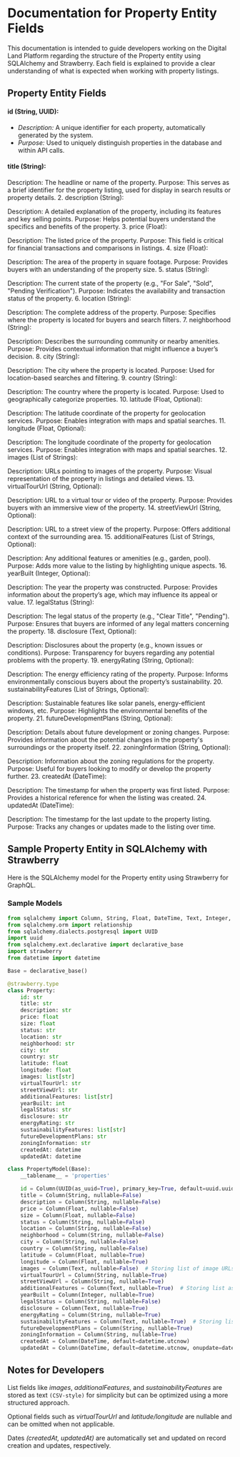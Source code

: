 # Documentation for Property Entity Fields

This documentation is intended to guide developers working on the Digital Land Platform regarding the structure of the Property entity using SQLAlchemy and Strawberry. Each field is explained to provide a clear understanding of what is expected when working with property listings.

## Property Entity Fields

#### id (String, UUID):

- *Description:* A unique identifier for each property, automatically generated by the system.
- *Purpose:* Used to uniquely distinguish properties in the database and within API calls.

#### title (String):

Description: The headline or name of the property.
Purpose: This serves as a brief identifier for the property listing, used for display in search results or property details.
2. description (String):

Description: A detailed explanation of the property, including its features and key selling points.
Purpose: Helps potential buyers understand the specifics and benefits of the property.
3. price (Float):

Description: The listed price of the property.
Purpose: This field is critical for financial transactions and comparisons in listings.
4. size (Float):

Description: The area of the property in square footage.
Purpose: Provides buyers with an understanding of the property size.
5. status (String):

Description: The current state of the property (e.g., "For Sale", "Sold", "Pending Verification").
Purpose: Indicates the availability and transaction status of the property.
6. location (String):

Description: The complete address of the property.
Purpose: Specifies where the property is located for buyers and search filters.
7. neighborhood (String):

Description: Describes the surrounding community or nearby amenities.
Purpose: Provides contextual information that might influence a buyer’s decision.
8. city (String):

Description: The city where the property is located.
Purpose: Used for location-based searches and filtering.
9. country (String):

Description: The country where the property is located.
Purpose: Used to geographically categorize properties.
10. latitude (Float, Optional):

Description: The latitude coordinate of the property for geolocation services.
Purpose: Enables integration with maps and spatial searches.
11. longitude (Float, Optional):

Description: The longitude coordinate of the property for geolocation services.
Purpose: Enables integration with maps and spatial searches.
12. images (List of Strings):

Description: URLs pointing to images of the property.
Purpose: Visual representation of the property in listings and detailed views.
13. virtualTourUrl (String, Optional):

Description: URL to a virtual tour or video of the property.
Purpose: Provides buyers with an immersive view of the property.
14. streetViewUrl (String, Optional):

Description: URL to a street view of the property.
Purpose: Offers additional context of the surrounding area.
15. additionalFeatures (List of Strings, Optional):

Description: Any additional features or amenities (e.g., garden, pool).
Purpose: Adds more value to the listing by highlighting unique aspects.
16. yearBuilt (Integer, Optional):

Description: The year the property was constructed.
Purpose: Provides information about the property’s age, which may influence its appeal or value.
17. legalStatus (String):

Description: The legal status of the property (e.g., "Clear Title", "Pending").
Purpose: Ensures that buyers are informed of any legal matters concerning the property.
18. disclosure (Text, Optional):

Description: Disclosures about the property (e.g., known issues or conditions).
Purpose: Transparency for buyers regarding any potential problems with the property.
19. energyRating (String, Optional):

Description: The energy efficiency rating of the property.
Purpose: Informs environmentally conscious buyers about the property’s sustainability.
20. sustainabilityFeatures (List of Strings, Optional):

Description: Sustainable features like solar panels, energy-efficient windows, etc.
Purpose: Highlights the environmental benefits of the property.
21. futureDevelopmentPlans (String, Optional):

Description: Details about future development or zoning changes.
Purpose: Provides information about the potential changes in the property's surroundings or the property itself.
22. zoningInformation (String, Optional):

Description: Information about the zoning regulations for the property.
Purpose: Useful for buyers looking to modify or develop the property further.
23. createdAt (DateTime):

Description: The timestamp for when the property was first listed.
Purpose: Provides a historical reference for when the listing was created.
24. updatedAt (DateTime):

Description: The timestamp for the last update to the property listing.
Purpose: Tracks any changes or updates made to the listing over time.

## Sample Property Entity in SQLAlchemy with Strawberry

Here is the SQLAlchemy model for the Property entity using Strawberry for GraphQL.

### Sample Models

```python
from sqlalchemy import Column, String, Float, DateTime, Text, Integer, ForeignKey
from sqlalchemy.orm import relationship
from sqlalchemy.dialects.postgresql import UUID
import uuid
from sqlalchemy.ext.declarative import declarative_base
import strawberry
from datetime import datetime

Base = declarative_base()

@strawberry.type
class Property:
    id: str
    title: str
    description: str
    price: float
    size: float
    status: str
    location: str
    neighborhood: str
    city: str
    country: str
    latitude: float
    longitude: float
    images: list[str]
    virtualTourUrl: str
    streetViewUrl: str
    additionalFeatures: list[str]
    yearBuilt: int
    legalStatus: str
    disclosure: str
    energyRating: str
    sustainabilityFeatures: list[str]
    futureDevelopmentPlans: str
    zoningInformation: str
    createdAt: datetime
    updatedAt: datetime
```

```python
class PropertyModel(Base):
    __tablename__ = 'properties'

    id = Column(UUID(as_uuid=True), primary_key=True, default=uuid.uuid4)
    title = Column(String, nullable=False)
    description = Column(String, nullable=False)
    price = Column(Float, nullable=False)
    size = Column(Float, nullable=False)
    status = Column(String, nullable=False)
    location = Column(String, nullable=False)
    neighborhood = Column(String, nullable=False)
    city = Column(String, nullable=False)
    country = Column(String, nullable=False)
    latitude = Column(Float, nullable=True)
    longitude = Column(Float, nullable=True)
    images = Column(Text, nullable=False)  # Storing list of image URLs as text
    virtualTourUrl = Column(String, nullable=True)
    streetViewUrl = Column(String, nullable=True)
    additionalFeatures = Column(Text, nullable=True)  # Storing list as text
    yearBuilt = Column(Integer, nullable=True)
    legalStatus = Column(String, nullable=False)
    disclosure = Column(Text, nullable=True)
    energyRating = Column(String, nullable=True)
    sustainabilityFeatures = Column(Text, nullable=True)  # Storing list as text
    futureDevelopmentPlans = Column(String, nullable=True)
    zoningInformation = Column(String, nullable=True)
    createdAt = Column(DateTime, default=datetime.utcnow)
    updatedAt = Column(DateTime, default=datetime.utcnow, onupdate=datetime.utcnow)
```

## Notes for Developers

List fields like *images*, *additionalFeatures*, and *sustainabilityFeatures* are stored as text `(CSV-style)` for simplicity but can be optimized using a more structured approach.

Optional fields such as *virtualTourUrl* and *latitude/longitude* are nullable and can be omitted when not applicable.

Dates *(createdAt, updatedAt)* are automatically set and updated on record creation and updates, respectively.
